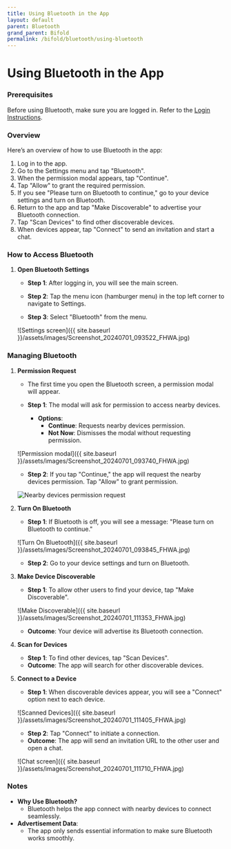 ```yaml
---
title: Using Bluetooth in the App
layout: default
parent: Bluetooth
grand_parent: Bifold
permalink: /bifold/bluetooth/using-bluetooth
---
```


# Using Bluetooth in the App

### Prerequisites

Before using Bluetooth, make sure you are logged in. Refer to the [Login Instructions](../login).

### Overview

Here’s an overview of how to use Bluetooth in the app:

1. Log in to the app.
2. Go to the Settings menu and tap "Bluetooth".
3. When the permission modal appears, tap "Continue".
4. Tap "Allow" to grant the required permission.
5. If you see "Please turn on Bluetooth to continue," go to your device settings and turn on Bluetooth.
6. Return to the app and tap "Make Discoverable" to advertise your Bluetooth connection.
7. Tap "Scan Devices" to find other discoverable devices.
8. When devices appear, tap "Connect" to send an invitation and start a chat.

### How to Access Bluetooth

1. **Open Bluetooth Settings**

   - **Step 1**: After logging in, you will see the main screen.

   - **Step 2**: Tap the menu icon (hamburger menu) in the top left corner to navigate to Settings.
   - **Step 3**: Select "Bluetooth" from the menu.

   ![Settings screen]({{ site.baseurl }}/assets/images/Screenshot_20240701_093522_FHWA.jpg)

### Managing Bluetooth

1. **Permission Request**

   - The first time you open the Bluetooth screen, a permission modal will appear.

   - **Step 1**: The modal will ask for permission to access nearby devices.
     - **Options**:
       - **Continue**: Requests nearby devices permission.
       - **Not Now**: Dismisses the modal without requesting permission.

   ![Permission modal]({{ site.baseurl }}/assets/images/Screenshot_20240701_093740_FHWA.jpg)

   - **Step 2**: If you tap "Continue," the app will request the nearby devices permission. Tap "Allow" to grant permission.

   ![Nearby devices permission request](<{{ site.baseurl }}/assets/images/Screenshot_20240701_093759_Permission controller.jpg>)

2. **Turn On Bluetooth**

   - **Step 1**: If Bluetooth is off, you will see a message: "Please turn on Bluetooth to continue."

   ![Turn On Bluetooth]({{ site.baseurl }}/assets/images/Screenshot_20240701_093845_FHWA.jpg)

   - **Step 2**: Go to your device settings and turn on Bluetooth.

3. **Make Device Discoverable**

   - **Step 1**: To allow other users to find your device, tap "Make Discoverable".

   ![Make Discoverable]({{ site.baseurl }}/assets/images/Screenshot_20240701_111353_FHWA.jpg)

   - **Outcome**: Your device will advertise its Bluetooth connection.

4. **Scan for Devices**

   - **Step 1**: To find other devices, tap "Scan Devices".
   - **Outcome**: The app will search for other discoverable devices.

5. **Connect to a Device**

   - **Step 1**: When discoverable devices appear, you will see a "Connect" option next to each device.

   ![Scanned Devices]({{ site.baseurl }}/assets/images/Screenshot_20240701_111405_FHWA.jpg)

   - **Step 2**: Tap "Connect" to initiate a connection.
   - **Outcome**: The app will send an invitation URL to the other user and open a chat.

   ![Chat screen]({{ site.baseurl }}/assets/images/Screenshot_20240701_111710_FHWA.jpg)

### Notes

- **Why Use Bluetooth?**
  - Bluetooth helps the app connect with nearby devices to connect seamlessly.
- **Advertisement Data**:
  - The app only sends essential information to make sure Bluetooth works smoothly.
